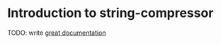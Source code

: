 # Introduction to string-compressor

TODO: write [great documentation](http://jacobian.org/writing/what-to-write/)

